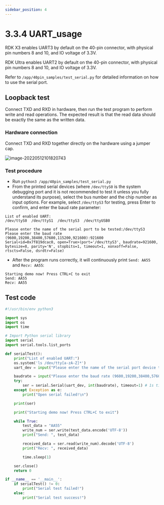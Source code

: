 ```yaml
---
sidebar_position: 4
---
```


# 3.3.4 UART_usage

RDK X3 enables UART3 by default on the 40-pin connector, with physical pin numbers 8 and 10, and IO voltage of 3.3V.

RDK Ultra enables UART2 by default on the 40-pin connector, with physical pin numbers 8 and 10, and IO voltage of 3.3V.

Refer to `/app/40pin_samples/test_serial.py` for detailed information on how to use the serial port.

## Loopback test
Connect TXD and RXD in hardware, then run the test program to perform write and read operations. The expected result is that the read data should be exactly the same as the written data.

### Hardware connection

Connect TXD and RXD together directly on the hardware using a jumper cap.

![image-20220512101820743](https://rdk-doc.oss-cn-beijing.aliyuncs.com/doc/img/03_Basic_Application/03_40pin_user_guide/image/40pin_user_guide/image-20220512101820743.png)

### Test procedure

- Run `python3 /app/40pin_samples/test_serial.py`
- From the printed serial devices (where `/dev/ttyS0` is the system debugging port and it is not recommended to test it unless you fully understand its purpose), select the bus number and the chip number as input options. For example, select `/dev/ttyS3` for testing, press Enter to confirm, and enter the baud rate parameter:

```
List of enabled UART:
/dev/ttyS0  /dev/ttyS1  /dev/ttyS3  /dev/ttyUSB0

Please enter the name of the serial port to be tested:/dev/ttyS3
Please enter the baud rate (9600,19200,38400,57600,115200,921600):921600
Serial<id=0x7f819dcac0, open=True>(port='/dev/ttyS3', baudrate=921600, bytesize=8, parity='N', stopbits=1, timeout=1, xonxoff=False, rtscts=False, dsrdtr=False)
```

- After the program runs correctly, it will continuously print `Send: AA55` and `Recv: AA55`:

```
Starting demo now! Press CTRL+C to exit
Send: AA55
Recv: AA55
```

## Test code

```python
#!/usr/bin/env python3

import sys
import os
import time

# Import Python serial library
import serial
import serial.tools.list_ports

def serialTest():
    print("List of enabled UART:")
    os.system('ls /dev/tty[a-zA-Z]*')
    uart_dev = input("Please enter the name of the serial port device to test:")

    baudrate = input("Please enter the baud rate (9600,19200,38400,57600,115200,921600):")
    try:
        ser = serial.Serial(uart_dev, int(baudrate), timeout=1) # 1s timeout
    except Exception as e:
        print("Open serial failed!\n")

    print(ser)

    print("Starting demo now! Press CTRL+C to exit")

    while True:
        test_data = "AA55"
        write_num = ser.write(test_data.encode('UTF-8'))
        print("Send: ", test_data)

        received_data = ser.read(write_num).decode('UTF-8')
        print("Recv: ", received_data)

        time.sleep(1)

    ser.close()
    return 0

if __name__ == '__main__':
    if serialTest() != 0:
        print("Serial test failed!")
    else:
        print("Serial test success!")
```
